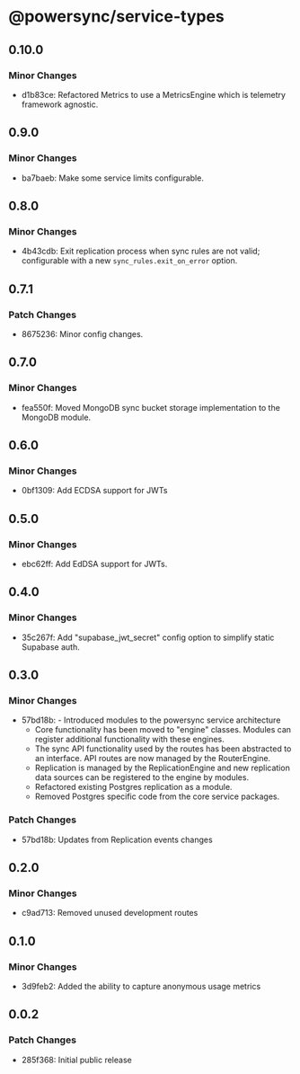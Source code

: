 # @powersync/service-types

## 0.10.0

### Minor Changes

- d1b83ce: Refactored Metrics to use a MetricsEngine which is telemetry framework agnostic.

## 0.9.0

### Minor Changes

- ba7baeb: Make some service limits configurable.

## 0.8.0

### Minor Changes

- 4b43cdb: Exit replication process when sync rules are not valid; configurable with a new `sync_rules.exit_on_error` option.

## 0.7.1

### Patch Changes

- 8675236: Minor config changes.

## 0.7.0

### Minor Changes

- fea550f: Moved MongoDB sync bucket storage implementation to the MongoDB module.

## 0.6.0

### Minor Changes

- 0bf1309: Add ECDSA support for JWTs

## 0.5.0

### Minor Changes

- ebc62ff: Add EdDSA support for JWTs.

## 0.4.0

### Minor Changes

- 35c267f: Add "supabase_jwt_secret" config option to simplify static Supabase auth.

## 0.3.0

### Minor Changes

- 57bd18b: - Introduced modules to the powersync service architecture
  - Core functionality has been moved to "engine" classes. Modules can register additional functionality with these engines.
  - The sync API functionality used by the routes has been abstracted to an interface. API routes are now managed by the RouterEngine.
  - Replication is managed by the ReplicationEngine and new replication data sources can be registered to the engine by modules.
  - Refactored existing Postgres replication as a module.
  - Removed Postgres specific code from the core service packages.

### Patch Changes

- 57bd18b: Updates from Replication events changes

## 0.2.0

### Minor Changes

- c9ad713: Removed unused development routes

## 0.1.0

### Minor Changes

- 3d9feb2: Added the ability to capture anonymous usage metrics

## 0.0.2

### Patch Changes

- 285f368: Initial public release
